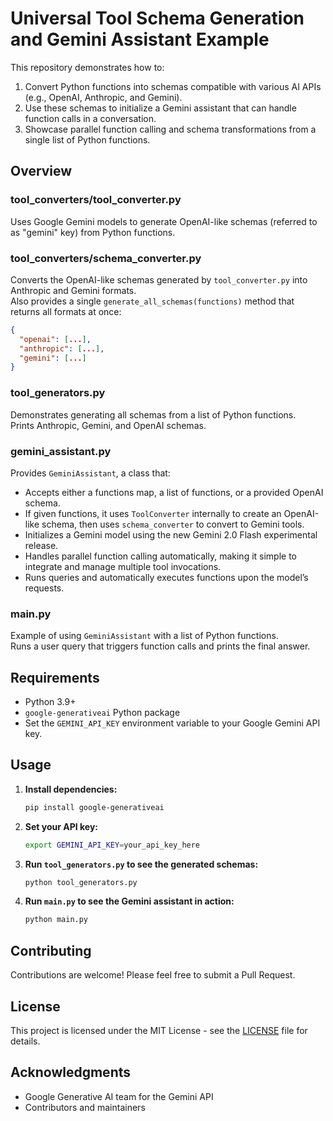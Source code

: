 # Universal Tool Schema Generation and Gemini Assistant Example

This repository demonstrates how to:

1. Convert Python functions into schemas compatible with various AI APIs (e.g., OpenAI, Anthropic, and Gemini).
2. Use these schemas to initialize a Gemini assistant that can handle function calls in a conversation.
3. Showcase parallel function calling and schema transformations from a single list of Python functions.

## Overview

### tool_converters/tool_converter.py
Uses Google Gemini models to generate OpenAI-like schemas (referred to as "gemini" key) from Python functions.  

### tool_converters/schema_converter.py
Converts the OpenAI-like schemas generated by `tool_converter.py` into Anthropic and Gemini formats.  
Also provides a single `generate_all_schemas(functions)` method that returns all formats at once:
```json
{
  "openai": [...],
  "anthropic": [...],
  "gemini": [...]
}
```

### tool_generators.py
Demonstrates generating all schemas from a list of Python functions.  
Prints Anthropic, Gemini, and OpenAI schemas.  

### gemini_assistant.py
Provides `GeminiAssistant`, a class that:
- Accepts either a functions map, a list of functions, or a provided OpenAI schema.
- If given functions, it uses `ToolConverter` internally to create an OpenAI-like schema, then uses `schema_converter` to convert to Gemini tools.
- Initializes a Gemini model using the new Gemini 2.0 Flash experimental release.
- Handles parallel function calling automatically, making it simple to integrate and manage multiple tool invocations.
- Runs queries and automatically executes functions upon the model’s requests.

### main.py
Example of using `GeminiAssistant` with a list of Python functions.  
Runs a user query that triggers function calls and prints the final answer.

## Requirements

- Python 3.9+
- `google-generativeai` Python package
- Set the `GEMINI_API_KEY` environment variable to your Google Gemini API key.

## Usage

1. **Install dependencies:**
   ```bash
   pip install google-generativeai
   ```

2. **Set your API key:**
   ```bash
   export GEMINI_API_KEY=your_api_key_here
   ```

3. **Run `tool_generators.py` to see the generated schemas:**
   ```bash
   python tool_generators.py
   ```

4. **Run `main.py` to see the Gemini assistant in action:**
   ```bash
   python main.py
   ```

## Contributing

Contributions are welcome! Please feel free to submit a Pull Request.

## License

This project is licensed under the MIT License - see the [LICENSE](LICENSE) file for details.

## Acknowledgments

- Google Generative AI team for the Gemini API
- Contributors and maintainers
